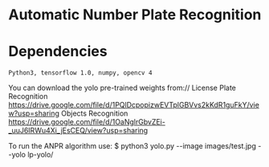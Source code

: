 # Automatic Number Plate Recognition

# Dependencies
	Python3, tensorflow 1.0, numpy, opencv 4

You can download the yolo pre-trained weights from://
	License Plate Recognition https://drive.google.com/file/d/1PQlDcpopizwEVTplGBVvs2kKdR1guFkY/view?usp=sharing
	Objects Recognition		  https://drive.google.com/file/d/1OaNglrGbvZEi-_uuJ6IRWu4Xi_jEsCEQ/view?usp=sharing


To run the ANPR algorithm use:
	$ python3 yolo.py --image images/test.jpg --yolo lp-yolo/
